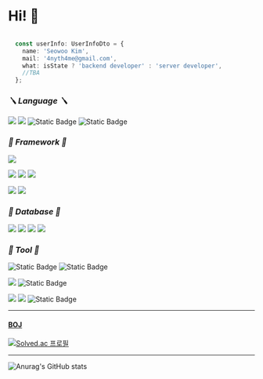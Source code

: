 # Hi! :walking:
```typescript

  const userInfo: UserInfoDto = {
    name: 'Seowoo Kim',
    mail: '4nyth4me@gmail.com',
    what: isState ? 'backend developer' : 'server developer', 
    //TBA
  };
```

### *🪛 Language 🪛*
<img src="https://img.shields.io/badge/Typescript-3178C6?style=flat-square&logo=Typescript&logoColor=white"/> <img src="https://img.shields.io/badge/C++-00599C?style=flat-square&logo=C%2B%2B&logoColor=white"/> <img alt="Static Badge" src="https://img.shields.io/badge/Javascript-%23F7DF1E?style=flat-square&logo=javascript&logoColor=white"> <img alt="Static Badge" src="https://img.shields.io/badge/Python-%233776AB?style=flat-square&logo=python&logoColor=white"> 

### *🔨 Framework 🔨*
<img src="https://img.shields.io/badge/Node.js-6DA55F?style=flat-square&logo=node.js&logoColor=white" />

<img src="https://img.shields.io/badge/Express.js-000000?style=flat-square&logo=express&logoColor=white"> <img src="https://img.shields.io/badge/Nest.js-ea2845?style=flat-square&logo=nestjs&logoColor=white" /> <img src="https://img.shields.io/badge/Django-%23092E20?style=flat-square&logo=django&logoColor=white">

<img src="https://img.shields.io/badge/react-%2320232a.svg?style=flat-square&logo=react&logoColor=%2361DAFB" /> <img src="https://img.shields.io/badge/Next.js-000000?style=flat-square&logo=Next.js&logoColor=white" />

### *🔧 Database 🔧*
<img src="https://img.shields.io/badge/MySQL-4479A1?style=flat-square&logo=MySQL&logoColor=white" /> <img src="https://img.shields.io/badge/PostgreSQL-%234169E1?style=flat-square&logo=postgresql&logoColor=white" /> <img src="https://img.shields.io/badge/MariaDB-%23003545?style=flat-square&logo=mariadb&logoColor=white"> <img src="https://img.shields.io/badge/Redis-%23DC382D?style=flat-square&logo=redis&logoColor=white">

### *🧰 Tool 🧰*
<img alt="Static Badge" src="https://img.shields.io/badge/VScode-%23007ACC?style=flat-square&logo=visualstudiocode&logoColor=white"> <img alt="Static Badge" src="https://img.shields.io/badge/intelliJ-%23000000?style=flat-square&logo=intellijidea&logoColor=white">

<img src="https://img.shields.io/badge/git-F05032?style=flat-square&logo=git&logoColor=white"> <img alt="Static Badge" src="https://img.shields.io/badge/Postman-%23FF6C37?style=flat-square&logo=postman&logoColor=white">

<img src="https://img.shields.io/badge/docker-%232496ED?style=flat-square&logo=docker&logoColor=white" /> <img src="https://img.shields.io/badge/AWS-%23FF9900?style=flat-square&logo=amazonaws&logoColor=white" /> <img alt="Static Badge" src="https://img.shields.io/badge/Github%20Actions-%232088FF?style=flat-square&logo=githubactions&logoColor=white">

---

#### [BOJ](https://www.acmicpc.net/)
[![Solved.ac 프로필](http://mazassumnida.wtf/api/v2/generate_badge?boj=sw31004)](https://solved.ac/sw31004)

---


![Anurag's GitHub stats](https://github-readme-stats.vercel.app/api?username=seo-wo&theme=blue-green&show_icons=true)
